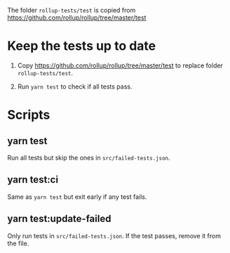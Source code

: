 The folder `rollup-tests/test` is copied from https://github.com/rollup/rollup/tree/master/test

# Keep the tests up to date

1. Copy https://github.com/rollup/rollup/tree/master/test to replace folder `rollup-tests/test`.

2. Run `yarn test` to check if all tests pass.

# Scripts

## yarn test

Run all tests but skip the ones in `src/failed-tests.json`.

## yarn test:ci

Same as `yarn test` but exit early if any test fails.

## yarn test:update-failed

Only run tests in `src/failed-tests.json`. If the test passes, remove it from the file.
